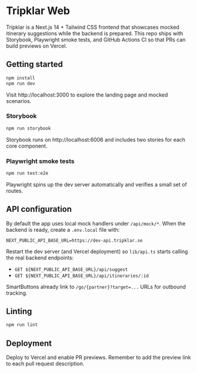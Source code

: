 # Tripklar Web

Tripklar is a Next.js 14 + Tailwind CSS frontend that showcases mocked itinerary suggestions while the backend is prepared. This repo ships with Storybook, Playwright smoke tests, and GitHub Actions CI so that PRs can build previews on Vercel.

## Getting started

```bash
npm install
npm run dev
```

Visit http://localhost:3000 to explore the landing page and mocked scenarios.

### Storybook

```bash
npm run storybook
```

Storybook runs on http://localhost:6006 and includes two stories for each core component.

### Playwright smoke tests

```bash
npm run test:e2e
```

Playwright spins up the dev server automatically and verifies a small set of routes.

## API configuration

By default the app uses local mock handlers under `/api/mock/*`. When the backend is ready, create a `.env.local` file with:

```
NEXT_PUBLIC_API_BASE_URL=https://dev-api.tripklar.se
```

Restart the dev server (and Vercel deployment) so `lib/api.ts` starts calling the real backend endpoints:

- `GET ${NEXT_PUBLIC_API_BASE_URL}/api/suggest`
- `GET ${NEXT_PUBLIC_API_BASE_URL}/api/itineraries/:id`

SmartButtons already link to `/go/{partner}?target=...` URLs for outbound tracking.

## Linting

```bash
npm run lint
```

## Deployment

Deploy to Vercel and enable PR previews. Remember to add the preview link to each pull request description.
